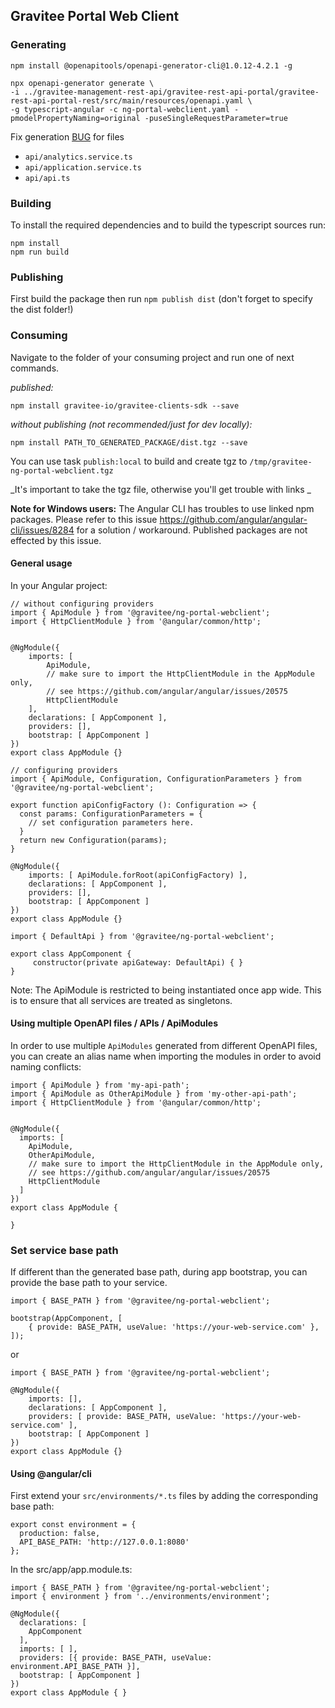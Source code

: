 ## Gravitee Portal Web Client

### Generating

```
npm install @openapitools/openapi-generator-cli@1.0.12-4.2.1 -g

npx openapi-generator generate \
-i ../gravitee-management-rest-api/gravitee-rest-api-portal/gravitee-rest-api-portal-rest/src/main/resources/openapi.yaml \
-g typescript-angular -c ng-portal-webclient.yaml -pmodelPropertyNaming=original -puseSingleRequestParameter=true
```

Fix generation [BUG](https://github.com/OpenAPITools/openapi-generator/issues/2154) for files
 - `api/analytics.service.ts`
 - `api/application.service.ts`
 - `api/api.ts`
 
### Building

To install the required dependencies and to build the typescript sources run:
```
npm install
npm run build
```

### Publishing

First build the package then run `npm publish dist` (don't forget to specify the dist folder!)

### Consuming

Navigate to the folder of your consuming project and run one of next commands.

_published:_

```
npm install gravitee-io/gravitee-clients-sdk --save
```

_without publishing (not recommended/just for dev locally):_

```
npm install PATH_TO_GENERATED_PACKAGE/dist.tgz --save
```

You can use task `publish:local` to build and create tgz to `/tmp/gravitee-ng-portal-webclient.tgz`

_It's important to take the tgz file, otherwise you'll get trouble with links _

__Note for Windows users:__ The Angular CLI has troubles to use linked npm packages.
Please refer to this issue https://github.com/angular/angular-cli/issues/8284 for a solution / workaround.
Published packages are not effected by this issue.


#### General usage

In your Angular project:


```
// without configuring providers
import { ApiModule } from '@gravitee/ng-portal-webclient';
import { HttpClientModule } from '@angular/common/http';


@NgModule({
    imports: [
        ApiModule,
        // make sure to import the HttpClientModule in the AppModule only,
        // see https://github.com/angular/angular/issues/20575
        HttpClientModule
    ],
    declarations: [ AppComponent ],
    providers: [],
    bootstrap: [ AppComponent ]
})
export class AppModule {}
```

```
// configuring providers
import { ApiModule, Configuration, ConfigurationParameters } from '@gravitee/ng-portal-webclient';

export function apiConfigFactory (): Configuration => {
  const params: ConfigurationParameters = {
    // set configuration parameters here.
  }
  return new Configuration(params);
}

@NgModule({
    imports: [ ApiModule.forRoot(apiConfigFactory) ],
    declarations: [ AppComponent ],
    providers: [],
    bootstrap: [ AppComponent ]
})
export class AppModule {}
```

```
import { DefaultApi } from '@gravitee/ng-portal-webclient';

export class AppComponent {
	 constructor(private apiGateway: DefaultApi) { }
}
```

Note: The ApiModule is restricted to being instantiated once app wide.
This is to ensure that all services are treated as singletons.

#### Using multiple OpenAPI files / APIs / ApiModules
In order to use multiple `ApiModules` generated from different OpenAPI files,
you can create an alias name when importing the modules
in order to avoid naming conflicts:
```
import { ApiModule } from 'my-api-path';
import { ApiModule as OtherApiModule } from 'my-other-api-path';
import { HttpClientModule } from '@angular/common/http';


@NgModule({
  imports: [
    ApiModule,
    OtherApiModule,
    // make sure to import the HttpClientModule in the AppModule only,
    // see https://github.com/angular/angular/issues/20575
    HttpClientModule
  ]
})
export class AppModule {

}
```


### Set service base path
If different than the generated base path, during app bootstrap, you can provide the base path to your service. 

```
import { BASE_PATH } from '@gravitee/ng-portal-webclient';

bootstrap(AppComponent, [
    { provide: BASE_PATH, useValue: 'https://your-web-service.com' },
]);
```
or

```
import { BASE_PATH } from '@gravitee/ng-portal-webclient';

@NgModule({
    imports: [],
    declarations: [ AppComponent ],
    providers: [ provide: BASE_PATH, useValue: 'https://your-web-service.com' ],
    bootstrap: [ AppComponent ]
})
export class AppModule {}
```


#### Using @angular/cli
First extend your `src/environments/*.ts` files by adding the corresponding base path:

```
export const environment = {
  production: false,
  API_BASE_PATH: 'http://127.0.0.1:8080'
};
```

In the src/app/app.module.ts:
```
import { BASE_PATH } from '@gravitee/ng-portal-webclient';
import { environment } from '../environments/environment';

@NgModule({
  declarations: [
    AppComponent
  ],
  imports: [ ],
  providers: [{ provide: BASE_PATH, useValue: environment.API_BASE_PATH }],
  bootstrap: [ AppComponent ]
})
export class AppModule { }
```  
